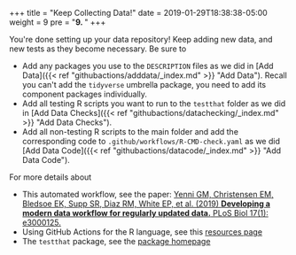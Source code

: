 +++
title = "Keep Collecting Data!"
date = 2019-01-29T18:38:38-05:00
weight = 9
pre = "<b>9. </b>"
+++

You're done setting up your data repository! Keep adding new data, and new tests as they become necessary. Be sure to

* Add any packages you use to the `DESCRIPTION` files as we did in [Add Data]({{< ref "githubactions/adddata/_index.md" >}} "Add Data"). Recall you can't add the `tidyverse` umbrella package, you need to add its component packages individually.
* Add all testing R scripts you want to run to the `testthat` folder as we did in [Add Data Checks]({{< ref "githubactions/datachecking/_index.md" >}} "Add Data Checks").
* Add all non-testing R scripts to the main folder and add the corresponding code to `.github/workflows/R-CMD-check.yaml` as we did [Add Data Code]({{< ref "githubactions/datacode/_index.md" >}} "Add Data Code").

For more details about

* This automated workflow, see the paper: [Yenni GM, Christensen EM, Bledsoe EK, Supp SR, Diaz RM, White EP, et al. (2019) **Developing a modern data workflow for regularly updated data.** PLoS Biol 17(1): e3000125.](https://doi.org/10.1371/journal.pbio.3000125)
* Using GitHub Actions for the R language, see this [resources page](https://github.com/r-lib/actions)
* The `testthat` package, see the [package homepage](https://testthat.r-lib.org/)
